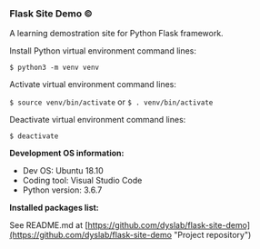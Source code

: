 ### **Flask Site Demo &copy;**

A learning demostration site for Python Flask framework.

Install Python virtual environment command lines:

`$ python3 -m venv venv`

Activate virtual environment command lines:

`$ source venv/bin/activate` or `$ . venv/bin/activate`

Deactivate virtual environment command lines:

`$ deactivate`


**Development OS information:**

- Dev OS: Ubuntu 18.10
- Coding tool: Visual Studio Code
- Python version: 3.6.7


**Installed packages list:**

See README.md at [https://github.com/dyslab/flask-site-demo](https://github.com/dyslab/flask-site-demo "Project repository")
